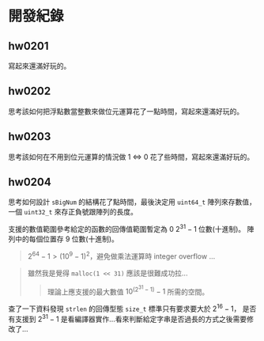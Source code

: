 開發紀錄
=======

hw0201
------
寫起來還滿好玩的。

hw0202
------
思考該如何把浮點數當整數來做位元運算花了一點時間，寫起來還滿好玩的。

hw0203
------
思考該如何在不用到位元運算的情況做 1 <=> 0 花了些時間，寫起來還滿好玩的。

hw0204
------
思考如何設計 `sBigNum` 的結構花了點時間，最後決定用 `uint64_t` 陣列來存數值，
一個 `uint32_t` 來存正負號跟陣列的長度。

支援的數值範圍參考給定的函數的回傳值範圍暫定為 $0 ~ 2^31-1$ 位數(十進制)。
陣列中的每個位置存 $9$ 位數(十進制)。

> $2^64-1 > (10^9-1)^2$，避免做乘法運算時 integer overflow …

> 雖然我是覺得 `malloc(1 << 31)` 應該是很難成功拉...
>> 理論上應支援的最大數值 $10^(2^31-1)-1$ 所需的空間。

查了一下資料發現 `strlen` 的回傳型態 `size_t` 標準只有要求要大於 $2^16-1$，
是否有支援到 $2^31-1$ 是看編譯器實作…看來判斷給定字串是否過長的方式之後需要修改了…
